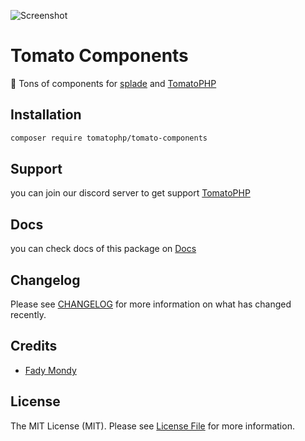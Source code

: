 ![Screenshot](https://github.com/tomatophp/tomato-components/blob/master/art/screenshot.png)

# Tomato Components

🍅 Tons of components for [splade](https://splade.dev/) and [TomatoPHP](https://docs.tomatophp.com/)

## Installation

```bash
composer require tomatophp/tomato-components
```

## Support

you can join our discord server to get support [TomatoPHP](https://discord.gg/Xqmt35Uh)

## Docs

you can check docs of this package on [Docs](https://docs.tomatophp.com/plugins/tomato-components)

## Changelog

Please see [CHANGELOG](CHANGELOG.md) for more information on what has changed recently.

## Credits

- [Fady Mondy](https://github.com/3x1io)

## License

The MIT License (MIT). Please see [License File](LICENSE.md) for more information.
